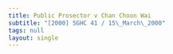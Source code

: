 ```yaml
---
title: Public Prosector v Chan Choon Wai
subtitle: "[2000] SGHC 41 / 15\_March\_2000"
tags: null
layout: single
---
```


